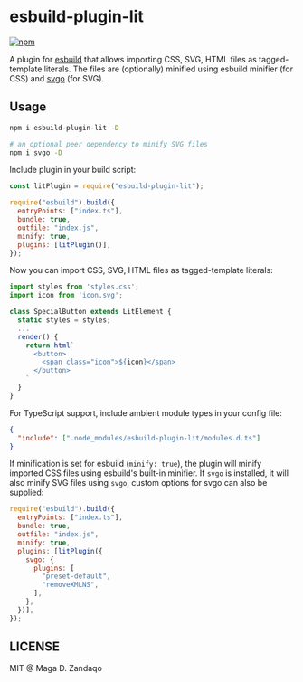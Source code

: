 # esbuild-plugin-lit

[![npm](https://img.shields.io/npm/v/esbuild-plugin-lit.svg?style=flat-square)](https://www.npmjs.com/package/esbuild-plugin-lit)

A plugin for [esbuild](https://esbuild.github.io/) that allows importing CSS,
SVG, HTML files as tagged-template literals. The files are (optionally) minified
using esbuild minifier (for CSS) and [svgo](https://github.com/svg/svgo) (for
SVG).

## Usage

```bash
npm i esbuild-plugin-lit -D

# an optional peer dependency to minify SVG files
npm i svgo -D
```

Include plugin in your build script:

```js
const litPlugin = require("esbuild-plugin-lit");

require("esbuild").build({
  entryPoints: ["index.ts"],
  bundle: true,
  outfile: "index.js",
  minify: true,
  plugins: [litPlugin()],
});
```

Now you can import CSS, SVG, HTML files as tagged-template literals:

```typescript
import styles from 'styles.css';
import icon from 'icon.svg';

class SpecialButton extends LitElement {
  static styles = styles;
  ...
  render() {
    return html`
      <button>
        <span class="icon">${icon}</span>
      </button>
    `
  }
}
```

For TypeScript support, include ambient module types in your config file:

```json
{
  "include": [".node_modules/esbuild-plugin-lit/modules.d.ts"]
}
```

If minification is set for esbuild (`minify: true`), the plugin will minify
imported CSS files using esbuild's built-in minifier. If `svgo` is installed, it
will also minify SVG files using `svgo`, custom options for svgo can also be
supplied:

```js
require("esbuild").build({
  entryPoints: ["index.ts"],
  bundle: true,
  outfile: "index.js",
  minify: true,
  plugins: [litPlugin({
    svgo: {
      plugins: [
        "preset-default",
        "removeXMLNS",
      ],
    },
  })],
});
```

## LICENSE

MIT @ Maga D. Zandaqo
